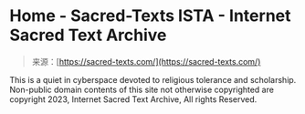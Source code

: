 <!--yml
category: 未分类
date: 2024-05-27 14:33:36
-->

# Home - Sacred-Texts ISTA - Internet Sacred Text Archive

> 来源：[https://sacred-texts.com/](https://sacred-texts.com/)

This is a quiet in cyberspace devoted to religious tolerance and scholarship. Non-public
domain contents of this site not otherwise copyrighted are copyright 2023, Internet Sacred
Text Archive, All rights Reserved.
